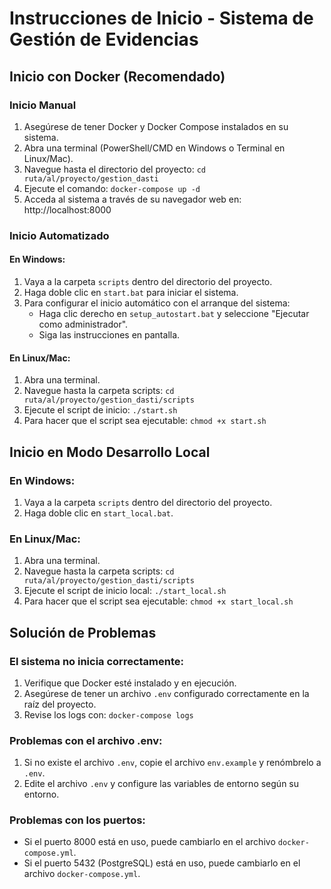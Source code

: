 # Instrucciones de Inicio - Sistema de Gestión de Evidencias

## Inicio con Docker (Recomendado)

### Inicio Manual

1. Asegúrese de tener Docker y Docker Compose instalados en su sistema.
2. Abra una terminal (PowerShell/CMD en Windows o Terminal en Linux/Mac).
3. Navegue hasta el directorio del proyecto: `cd ruta/al/proyecto/gestion_dasti`
4. Ejecute el comando: `docker-compose up -d`
5. Acceda al sistema a través de su navegador web en: http://localhost:8000

### Inicio Automatizado

#### En Windows:
1. Vaya a la carpeta `scripts` dentro del directorio del proyecto.
2. Haga doble clic en `start.bat` para iniciar el sistema.
3. Para configurar el inicio automático con el arranque del sistema:
   - Haga clic derecho en `setup_autostart.bat` y seleccione "Ejecutar como administrador".
   - Siga las instrucciones en pantalla.

#### En Linux/Mac:
1. Abra una terminal.
2. Navegue hasta la carpeta scripts: `cd ruta/al/proyecto/gestion_dasti/scripts`
3. Ejecute el script de inicio: `./start.sh`
4. Para hacer que el script sea ejecutable: `chmod +x start.sh`

## Inicio en Modo Desarrollo Local

### En Windows:
1. Vaya a la carpeta `scripts` dentro del directorio del proyecto.
2. Haga doble clic en `start_local.bat`.

### En Linux/Mac:
1. Abra una terminal.
2. Navegue hasta la carpeta scripts: `cd ruta/al/proyecto/gestion_dasti/scripts`
3. Ejecute el script de inicio local: `./start_local.sh`
4. Para hacer que el script sea ejecutable: `chmod +x start_local.sh`

## Solución de Problemas

### El sistema no inicia correctamente:
1. Verifique que Docker esté instalado y en ejecución.
2. Asegúrese de tener un archivo `.env` configurado correctamente en la raíz del proyecto.
3. Revise los logs con: `docker-compose logs`

### Problemas con el archivo .env:
1. Si no existe el archivo `.env`, copie el archivo `env.example` y renómbrelo a `.env`.
2. Edite el archivo `.env` y configure las variables de entorno según su entorno.

### Problemas con los puertos:
- Si el puerto 8000 está en uso, puede cambiarlo en el archivo `docker-compose.yml`.
- Si el puerto 5432 (PostgreSQL) está en uso, puede cambiarlo en el archivo `docker-compose.yml`. 